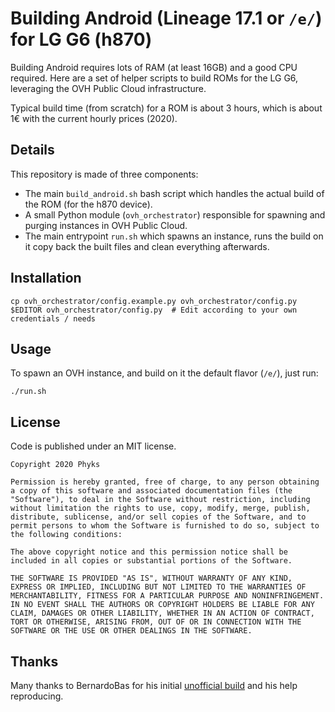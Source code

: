 Building Android (Lineage 17.1 or `/e/`) for LG G6 (h870)
========================================================

Building Android requires lots of RAM (at least 16GB) and a good CPU required.
Here are a set of helper scripts to build ROMs for the LG G6, leveraging the
OVH Public Cloud infrastructure.

Typical build time (from scratch) for a ROM is about 3 hours, which is about
1€ with the current hourly prices (2020).

## Details

This repository is made of three components:
* The main `build_android.sh` bash script which handles the actual build of
    the ROM (for the h870 device).
* A small Python module (`ovh_orchestrator`) responsible for spawning and
    purging instances in OVH Public Cloud.
* The main entrypoint `run.sh` which spawns an instance, runs the build on it
    copy back the built files and clean everything afterwards.

## Installation

```
cp ovh_orchestrator/config.example.py ovh_orchestrator/config.py
$EDITOR ovh_orchestrator/config.py  # Edit according to your own credentials / needs
```

## Usage

To spawn an OVH instance, and build on it the default flavor (`/e/`), just
run:

```
./run.sh
```


## License

Code is published under an MIT license.

```
Copyright 2020 Phyks

Permission is hereby granted, free of charge, to any person obtaining a copy of this software and associated documentation files (the "Software"), to deal in the Software without restriction, including without limitation the rights to use, copy, modify, merge, publish, distribute, sublicense, and/or sell copies of the Software, and to permit persons to whom the Software is furnished to do so, subject to the following conditions:

The above copyright notice and this permission notice shall be included in all copies or substantial portions of the Software.

THE SOFTWARE IS PROVIDED "AS IS", WITHOUT WARRANTY OF ANY KIND, EXPRESS OR IMPLIED, INCLUDING BUT NOT LIMITED TO THE WARRANTIES OF MERCHANTABILITY, FITNESS FOR A PARTICULAR PURPOSE AND NONINFRINGEMENT. IN NO EVENT SHALL THE AUTHORS OR COPYRIGHT HOLDERS BE LIABLE FOR ANY CLAIM, DAMAGES OR OTHER LIABILITY, WHETHER IN AN ACTION OF CONTRACT, TORT OR OTHERWISE, ARISING FROM, OUT OF OR IN CONNECTION WITH THE SOFTWARE OR THE USE OR OTHER DEALINGS IN THE SOFTWARE.
```

## Thanks

Many thanks to BernardoBas for his initial [unofficial
build](https://forum.xda-developers.com/t/rom-a10-h870-h870ds-h872-us997-lineageos-17-1-for-lg-g6-unofficial.4137809/)
and his help reproducing.
